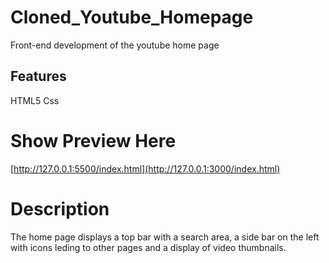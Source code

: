 # Cloned_Youtube_Homepage

Front-end development of the youtube home page

## Features

HTML5
Css

 # Show Preview Here
[http://127.0.0.1:5500/index.html](http://127.0.0.1:3000/index.html)

# Description

The home page displays a top bar with a search area, a side bar on the left with icons leding to other pages and a display of video thumbnails.
